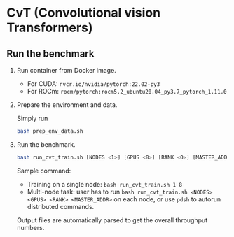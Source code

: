 # CvT (Convolutional vision Transformers)

## Run the benchmark

1. Run container from Docker image.

   - For CUDA: `nvcr.io/nvidia/pytorch:22.02-py3`
   - For ROCm: `rocm/pytorch:rocm5.2_ubuntu20.04_py3.7_pytorch_1.11.0`

2. Prepare the environment and data.

    Simply run

    ```bash
    bash prep_env_data.sh
    ```

3. Run the benchmark.

    ```bash
    bash run_cvt_train.sh [NODES <1>] [GPUS <8>] [RANK <0>] [MASTER_ADDR <127.0.0.1>]
    ```

    Sample command:

    - Training on a single node: `bash run_cvt_train.sh 1 8`
    - Multi-node task: user has to run `bash run_cvt_train.sh <NODES> <GPUS> <RANK> <MASTER_ADDR>` on each node, or use `pdsh` to autorun distributed commands.

    Output files are automatically parsed to get the overall throughput numbers.
